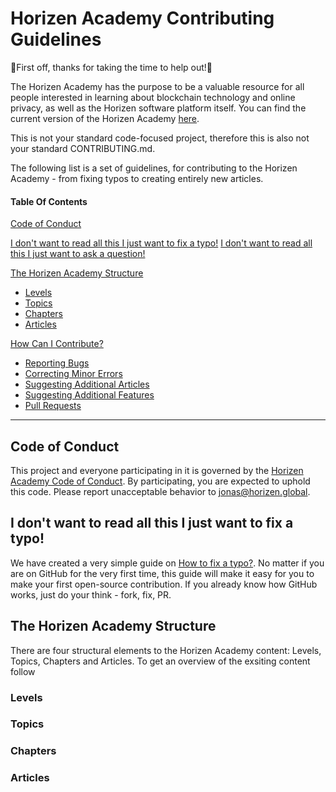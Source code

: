 # Horizen Academy Contributing Guidelines

🙏First off, thanks for taking the time to help out!🙏

The Horizen Academy has the purpose to be a valuable resource for all people interested in learning about blockchain technology and online privacy, as well as the Horizen software platform itself. You can find the current version of the Horizen Academy [here](https://academy.horizen.global).

This is not your standard code-focused project, therefore this is also not your standard CONTRIBUTING.md.

The following list is a set of guidelines, for contributing to the Horizen Academy - from fixing typos to creating entirely new articles. 

#### Table Of Contents

[Code of Conduct](#code-of-conduct)

[I don't want to read all this I just want to fix a typo!](#i-dont-want-to-read-all-this-I-just-want-to-fix-a-typo)
[I don't want to read all this I just want to ask a question!](#i-dont-want-to-read-all-this-I-just-want-to-ask-a-question)

[The Horizen Academy Structure](#the-horizen-academy-structure)
  * [Levels](#levels)
  * [Topics](#topics)
  * [Chapters](#chapters)
  * [Articles](#articles)

[How Can I Contribute?](#how-can-i-contribute)
  * [Reporting Bugs](#reporting-bugs)
  * [Correcting Minor Errors](#i-dont-want-to-read-all-this-I-just-want-to-fix-a-typo)
  * [Suggesting Additional Articles](#suggesting-enhancements)
  * [Suggesting Additional Features](#your-first-code-contribution)
  * [Pull Requests](#pull-requests)


____________________

## Code of Conduct

This project and everyone participating in it is governed by the [Horizen Academy Code of Conduct](CODE_OF_CONDUCT.md). By participating, you are expected to uphold this code. Please report unacceptable behavior to [jonas@horizen.global](mailto:jonas@horizen.global).

## I don't want to read all this I just want to fix a typo!

We have created a very simple guide on [How to fix a typo?](HOW_TO_FIX_TYPOS.md). No matter if you are on GitHub for the very first time, this guide will make it easy for you to make your first open-source contribution. 
If you already know how GitHub works, just do your think - fork, fix, PR.

## The Horizen Academy Structure

There are four structural elements to the Horizen Academy content: Levels, Topics, Chapters and Articles.
To get an overview of the exsiting content follow

### Levels


### Topics


### Chapters


### Articles










